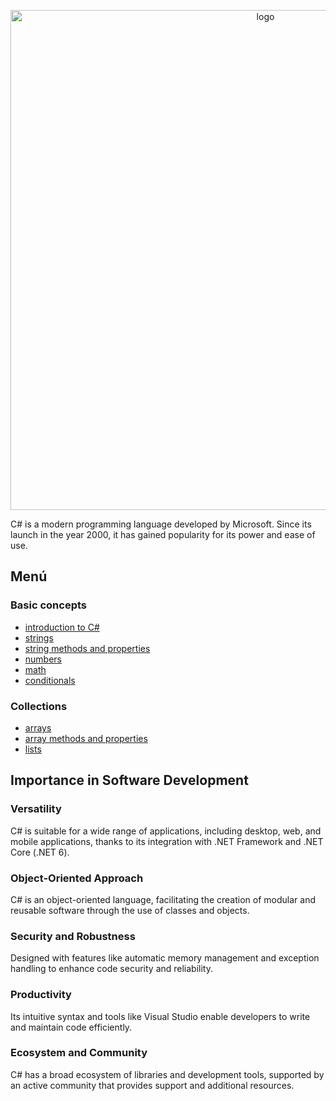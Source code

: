 <p align="center"><img src="https://thelittlecoder.com/wp-content/uploads/2021/05/CSharp-Essentials.jpg" width="800" alt="logo"></p>

C# is a modern programming language developed by Microsoft. Since its launch in the year 2000, it has gained popularity for its power and ease of use.
## Menú
### Basic concepts
- [introduction to C#](./README.md)
- [strings](./01_basic_concepts/strings/01_basic.md)
- [string methods and properties](./01_basic_concepts/strings/02_string_methods_and_properties.md)
- [numbers](./01_basic_concepts/numbers/01_basic.md)
- [math](./01_basic_concepts/numbers/02_math.md)
- [conditionals](./01_basic_concepts/condicionals/01_basic.md)

### Collections
- [arrays](./02_Collections/arrays/01_basic.md)
- [array methods and properties](./02_Collections/arrays/02_array_methods_and_properties.md)
- [lists](./02_Collections/lists/01_basic.md)

## Importance in Software Development

### Versatility
C# is suitable for a wide range of applications, including desktop, web, and mobile applications, thanks to its integration with .NET Framework and .NET Core (.NET 6).

### Object-Oriented Approach
C# is an object-oriented language, facilitating the creation of modular and reusable software through the use of classes and objects.

### Security and Robustness
Designed with features like automatic memory management and exception handling to enhance code security and reliability.

### Productivity
Its intuitive syntax and tools like Visual Studio enable developers to write and maintain code efficiently.

### Ecosystem and Community
C# has a broad ecosystem of libraries and development tools, supported by an active community that provides support and additional resources.


